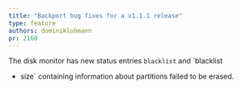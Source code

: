 ```yaml
---
title: "Backport bug fixes for a v1.1.1 release"
type: feature
authors: dominiklohmann
pr: 2160
---
```


The disk monitor has new status entries `blacklist` and `blacklist
  - size` containing information about partitions failed to be erased.
